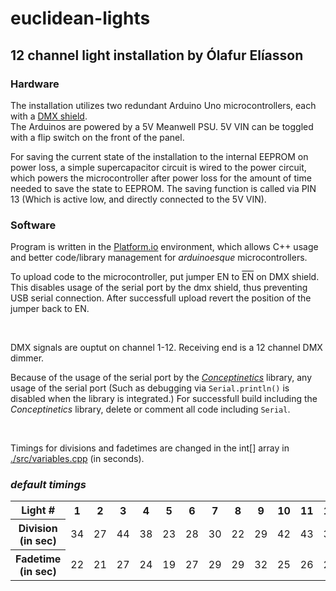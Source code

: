 euclidean-lights
==================
12 channel light installation by Ólafur Elíasson
------------------


### Hardware

The installation utilizes two redundant Arduino Uno microcontrollers, each with a [DMX shield](./documentation/DMX%20Shield%20User%20manual.pdf).  
The Arduinos are powered by a 5V Meanwell PSU. 5V VIN can be toggled with a flip switch on the front of the panel.

For saving the current state of the installation to the internal EEPROM on power loss, a simple supercapacitor circuit is wired to the power circuit, which powers the microcontroller after power loss for the amount of time needed to save the state to EEPROM. The saving function is called via PIN 13 (Which is active low, and directly connected to the 5V VIN).

### Software

Program is written in the [Platform.io](https://platformio.org/) environment, which allows C++ usage and better code/library management for *arduinoesque* microcontrollers.  

To upload code to the microcontroller, put jumper EN to <span style="text-decoration:overline">EN</span> on DMX shield. This disables usage of the serial port by the dmx shield, thus preventing USB serial connection. After successfull upload revert the position of the jumper back to EN.  

<p>&nbsp;</p>
DMX signals are ouptut on channel 1-12. Receiving end is a 12 channel DMX dimmer.  

Because of the usage of the serial port by the [*Conceptinetics*](https://github.com/alfo/arduino-libraries/tree/master/Conceptinetics) library, any usage of the serial port (Such as debugging via ``Serial.println()`` is disabled when the library is integrated.) For successfull build including the *Conceptinetics* library, delete or comment all code including ``Serial``.


<p>&nbsp;</p>

Timings for divisions and fadetimes are changed in the int[] array in [./src/variables.cpp](./src/variables.cpp) (in seconds).  

### *default timings*

<table>
  <tr>
    <th>Light #</th>
    <th>1</th>
    <th>2</th>
    <th>3</th>
    <th>4</th>
    <th>5</th>
    <th>6</th>
    <th>7</th>
    <th>8</th>
    <th>9</th>
    <th>10</th>
    <th>11</th>
    <th>12</th>
  </tr>
  <tr>
    <th>Division (in sec)</th>
    <td>34</td>
    <td>27</td>
    <td>44</td>
    <td>38</td>
    <td>23</td>
    <td>28</td>
    <td>30</td>
    <td>22</td>
    <td>29</td>
    <td>42</td>
    <td>43</td>
    <td>36</td>
  </tr>
  <tr>
    <th>Fadetime (in sec)</th>
    <td>22</td>
    <td>21</td>
    <td>27</td>
    <td>24</td>
    <td>19</td>
    <td>27</td>
    <td>29</td>
    <td>29</td>
    <td>32</td>
    <td>25</td>
    <td>26</td>
    <td>22</td>
  </tr>
</table>
